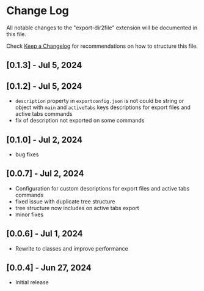 # Change Log

All notable changes to the "export-dir2file" extension will be documented in this file.

Check [Keep a Changelog](http://keepachangelog.com/) for recommendations on how to structure this file.

## [0.1.3] - Jul 5, 2024

## [0.1.2] - Jul 5, 2024

- `description` property in `exportconfig.json` is not could be string or object with `main` and `activeTabs` keys descriptions for export files and active tabs commands
- fix of description not exported on some commands

## [0.1.0] - Jul 2, 2024

- bug fixes

## [0.0.7] - Jul 2, 2024

- Configuration for custom descriptions for export files and active tabs commands
- fixed issue with duplicate tree structure
- tree structure now includes on active tabs export
- minor fixes

## [0.0.6] - Jul 1, 2024

- Rewrite to classes and improve performance

## [0.0.4] - Jun 27, 2024

- Initial release
